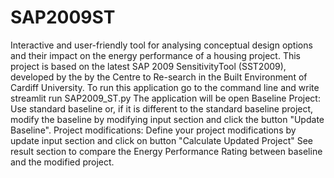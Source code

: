 # SAP2009ST
Interactive and user-friendly tool for analysing conceptual design options and their impact on the energy performance of a housing project. This project is based on the latest SAP 2009 SensitivityTool (SST2009), developed by the by the Centre to Re-search in the Built Environment of Cardiff University.
To run this application go to the command line and write streamlit run SAP2009_ST.py
The application will be open
Baseline Project: Use standard baseline or, if it is different to the standard baseline project, modify the baseline by modifying input section and click the button "Update Baseline".
Project modifications: Define your project modifications by update input section and click on button "Calculate Updated Project"
See result section to compare the Energy Performance Rating between baseline and the modified project.